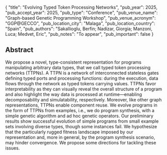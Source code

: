 {
  "title": "Evolving Typed Token Processing Networks",
  "pub_year": 2025,
  "pub_accept_year": 2025,
  "pub_type": "Conference",
  "pub_venue_name": "Graph-based Genetic Programming Workshop",
  "pub_venue_acronym": "GGP@GECCO",
  "pub_location_city": "Malaga",
  "pub_location_country": "Spain",
  "pub_authors": "Sakallioglu, Berfin; Nadizar, Giorgia; Manzoni, Luca; Medvet, Eric",
  "pub_notes": "To appear",
  "pub_important": false
}

## Abstract
We propose a novel, type-consistent representation for programs manipulating arbitrary data types, that we call typed token processing networks (TTPNs). A TTPN is a network of interconnected stateless gates defining typed ports and processing functions: during the execution, data flows through the network as typed tokens carrying values. TTPNs favor interpretability as they can visually reveal the overall structure of a program and also highlight the way data is processed at runtime—enabling decomposability and simulatability, respectively. Moreover, like other graph representations, TTPNs enable component reuse. We evolve programs in the form of TTPNs from examples, i.e., we do program synthesis, with a simple genetic algorithm and ad hoc genetic operators. Our preliminary results show successful evolution of simple programs from small example sets involving diverse types, though some instances fail. We hypothesize that the particularly rugged fitness landscape imposed by our representation and, more in general, by the program synthesis scenario, may hinder convergence. We propose some directions for tackling these issues.
